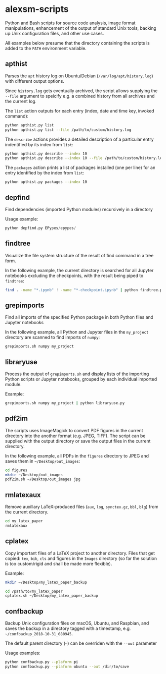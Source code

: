 # alexsm-scripts

Python and Bash scripts for source code analysis, image format manipulations, enhancement of the output of standard Unix tools, backing up Unix configuration files, and other use cases. 

All examples below presume that the directory containing the scripts is added to the `PATH` environment variable.

## apthist

Parses the `apt` history log on Ubuntu/Debian (`/var/log/apt/history.log`) with different output options. 

Since `history.log` gets eventually archived, the script allows supplying the `--file` argument to speicify e.g. a combined history from all archives and the current log. 

The `list` action outputs for each entry (index, date and time key, invoked command):

```bash
python apthist.py list
python apthist.py list --file /path/to/custom/history.log
```

The `describe` actions provides a detailed description 
of a particular entry indentified by its index from `list`:

```bash
python apthist.py describe --index 10
python apthist.py describe --index 10 --file /path/to/custom/history.log
```

The `packages` action prints a list of packages installed (one per line) for an entry identified by the index from `list`:

```bash
python apthist.py packages --index 10
```

## depfind

Find dependencies (imported Python modules) recursively in a directory

Usage example:

```python
python depfind.py EPypes/epypes/
```

## findtree

Visualize the file system structure of the result of find command in a tree form. 

In the following example, the current directory is searched for all Jupyter notebooks excluding the checkpoints, with the result being piped to `findtree`:

```bash
find . -name "*.ipynb" ! -name "*-checkpoint.ipynb" | python findtree.py
```

## grepimports

Find all imports of the specified Python package in both Python files and Jupyter notebooks

In the following example, all Python and Jupyter files in the `my_project` directory are scanned to find imports of `numpy`:

```bash
grepimports.sh numpy my_project
```

## libraryuse 

Process the output of `grepimports.sh` and display lists  of the importing Python scripts or Jupyter notebooks, grouped by each individual imported module.

Example:

```bash
grepimports.sh numpy my_project | python libraryuse.py
```

## pdf2im

The scripts uses ImageMagick to convert PDF figures in the current directory into the another format (e.g. JPEG, TIFF). The script can be supplied with the output directory or save the output files in the current directory.

In the following example, all PDFs in the `figures` directory to JPEG and saves them in `~/Desktop/out_images`:

```bash
cd figures
mkdir ~/Desktop/out_images
pdf2im.sh ~/Desktop/out_images jpg
```

## rmlatexaux

Remove auxillary LaTeX-produced files (`aux`, `log`, `synctex.gz`, `bbl`, `blg`) from the current directory.

```bash
cd my_latex_paper
rmlatexaux
```

## cplatex

Copy important files of a LaTeX project to another directory. Files that get copied:
`tex`, `bib`, `cls` and figures in the `Images` directory (so far the solution is too custom/rigid and shall be made more flexible).

Example:

```bash
mkdir ~/Desktop/my_latex_paper_backup

cd /path/to/my_latex_paper
cplatex.sh ~/Desktop/my_latex_paper_backup
```

## confbackup

Backup Unix configuration files on macOS, Ubuntu, and Raspbian, and saves the backup in a directory tagged with a timestamp, e.g. `~/confbackup_2018-10-31_080945`.

The default parent directory (`~`) can be overriden with the `--out` parameter

Usage examples:

```bash
python confbackup.py --plaform pi
python confbackup.py --plaform ubuntu --out /dir/to/save
```

